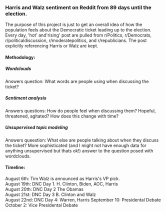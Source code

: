 ### Harris and Walz sentiment on Reddit from 89 days until the election.
The purpose of this project is just to get an overall idea of how the population feels about the Democratic ticket leading up to the election. Every day, 'hot' and'rising' post are pulled from r/Politics, r/Democrats, r/politicaldiscussion, r/moderatepolitics, and r/republicians. The post explicitly referencing Harris or Walz are kept. 
#### Methodology:
##### Wordclouds
Answers question: What words are people using when discussing the ticket? 

##### Sentiment analysis
Answers questions: How do people feel when discussing them? Hopeful, threatened, agitated? How does this change with time? 

##### Unsupervised topic modeling
Answers queestion: What else are people talking about when they discuss the ticket? 
More sophisticated (and I might not have enough data for anything unsupervised but thats ok!) answer to the question posed with wordclouds. 

#### Timeline: 
August 6th: Tim Walz is announced as Harris's VP pick.\
August 19th: DNC Day 1. H. Clinton, Biden, AOC, Harris\
August 20th: DNC Day 2 The Obamas\
August 21st: DNC Day 3 B. Clinton and Walz\
August 22nd: DNC Day 4: Warren, Harris
September 10: Presidental Debate
October 2: Vice Presidental Debate 





